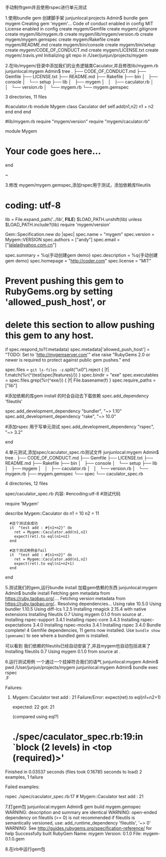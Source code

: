 手动制作gem并且使用rspec进行单元测试

1.使用bundle gem 创建脚手架
junjunlocal:projects Admin$ bundle gem mygem
Creating gem 'mygem'...
Code of conduct enabled in config
MIT License enabled in config
      create  mygem/Gemfile
      create  mygem/.gitignore
      create  mygem/lib/mygem.rb
      create  mygem/lib/mygem/version.rb
      create  mygem/mygem.gemspec
      create  mygem/Rakefile
      create  mygem/README.md
      create  mygem/bin/console
      create  mygem/bin/setup
      create  mygem/CODE_OF_CONDUCT.md
      create  mygem/LICENSE.txt
      create  mygem/.travis.yml
Initializing git repo in /User/junjun/projects/mygem

2.在lib/mygem/目录中添加我们的业务逻辑类Caculator,并且修改lib/mygem.rb
junjunlocal:mygem Admin$ tree 
.
├── CODE_OF_CONDUCT.md
├── Gemfile
├── LICENSE.txt
├── README.md
├── Rakefile
├── bin
│   ├── console
│   └── setup
├── lib
│   ├── mygem
│   │   ├── caculator.rb
│   │   └── version.rb
│   └── mygem.rb
└── mygem.gemspec

3 directories, 11 files

#caculator.rb
module Mygem
 class Caculator
    def self.add(n1,n2)
       n1 + n2
    end
 end
end

#lib/mygem.rb
require "mygem/version"
require "mygem/caculator.rb"

module Mygem
  # Your code goes here...
end

~        

3.修改 mygem/mygem.gemspec,添加rspec用于测试，添加依赖库fileutils
# coding: utf-8
lib = File.expand_path('../lib', __FILE__)
$LOAD_PATH.unshift(lib) unless $LOAD_PATH.include?(lib)
require 'mygem/version'

Gem::Specification.new do |spec|
  spec.name          = "mygem"
  spec.version       = Mygem::VERSION
  spec.authors       = ["andy"]
  spec.email         = ["lalala@yahoo.com.cn"]

  spec.summary       = %q{手动创建gem demo}
  spec.description   = %q{手动创建gem demo}
  spec.homepage      = "http://coder.com"
  spec.license       = "MIT"

  # Prevent pushing this gem to RubyGems.org by setting 'allowed_push_host', or
  # delete this section to allow pushing this gem to any host.
  if spec.respond_to?(:metadata)
    spec.metadata['allowed_push_host'] = "TODO: Set to 'http://mygemserver.com'"
  else
    raise "RubyGems 2.0 or newer is required to protect against public gem pushes."
  end

  spec.files         = `git ls-files -z`.split("\x0").reject { |f| f.match(%r{^(test|spec|features)/}) }
  spec.bindir        = "exe"
  spec.executables   = spec.files.grep(%r{^exe/}) { |f| File.basename(f) }
  spec.require_paths = ["lib"]

  #添加依赖的库gem install 的时会自动去下载依赖 
  spec.add_dependency 'fileutils'

  spec.add_development_dependency "bundler", "~> 1.10"
  spec.add_development_dependency "rake", "~> 10.0"
  
  #添加rspec 用于写单元测试 
  spec.add_development_dependency "rspec", "~> 3.2"
  
end

4.单元测试,添加spec/caculator_spec.rb测试文件
junjunlocal:mygem Admin$ tree
.
├── CODE_OF_CONDUCT.md
├── Gemfile
├── LICENSE.txt
├── README.md
├── Rakefile
├── bin
│   ├── console
│   └── setup
├── lib
│   ├── mygem
│   │   ├── caculator.rb
│   │   └── version.rb
│   └── mygem.rb
├── mygem.gemspec
└── spec
    └── caculator_spec.rb

4 directories, 12 files


spec/caculator_spec.rb 内容:
#encoding:utf-8
#测试代码

require 'Mygem'

describe Mygem::Caculator do
      n1 = 10
      n2 = 11

      #这个测试会成功
      it  "test add : #{n1+n2}" do
        ret = Mygem::Caculator.add(n1,n2)
        expect(ret).to eql(n1+n2)
      end

      #这个测试用例会fail
      it  "test add : #{n1+n2}" do
        ret = Mygem::Caculator.add(n1,n2)
        expect(ret).to eql(n1+n2+1)
      end
end

5.测试我们的gem,运行bundle install 加载gem依赖的东西
junjunlocal:mygem Admin$ bundle install
Fetching gem metadata from https://ruby.taobao.org/....
Fetching version metadata from https://ruby.taobao.org/..
Resolving dependencies...
Using rake 10.5.0
Using bundler 1.10.5
Using diff-lcs 1.2.5
Installing rmagick 2.15.4 with native extensions
Installing fileutils 0.7
Using mygem 0.1.0 from source at .
Installing rspec-support 3.4.1
Installing rspec-core 3.4.3
Installing rspec-expectations 3.4.0
Installing rspec-mocks 3.4.1
Installing rspec 3.4.0
Bundle complete! 4 Gemfile dependencies, 11 gems now installed.
Use `bundle show [gemname]` to see where a bundled gem is installed.

可以看到 我们依赖的fileutils已经自动安装了,并且mygem也自动包括进来了
 Installing fileutils 0.7
 Using mygem 0.1.0 from source at .


6.运行测试用例 一个通过一个挂掉符合我们的语气
junjunlocal:mygem Admin$ pwd
/User/junjun/projects/mygem
junjunlocal:mygem Admin$ bundle exec rspec  
.F

Failures:

  1) Mygem::Caculator test add : 21
     Failure/Error: expect(ret).to eql(n1+n2+1)

       expected: 22
            got: 21

       (compared using eql?)
     # ./spec/caculator_spec.rb:19:in `block (2 levels) in <top (required)>'

Finished in 0.03537 seconds (files took 0.16785 seconds to load)
2 examples, 1 failure

Failed examples:

rspec ./spec/caculator_spec.rb:17 # Mygem::Caculator test add : 21


7.打gem包
junjunlocal:mygem Admin$ gem build mygem.gemspec 
WARNING:  description and summary are identical
WARNING:  open-ended dependency on fileutils (>= 0) is not recommended
  if fileutils is semantically versioned, use:
    add_runtime_dependency 'fileutils', '~> 0'
WARNING:  See http://guides.rubygems.org/specification-reference/ for help
  Successfully built RubyGem
  Name: mygem
  Version: 0.1.0
  File: mygem-0.1.0.gem

8.在irb中运行gem包













